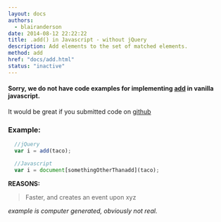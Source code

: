 ```yaml
---
layout: docs
authors:
  - blairanderson
date: 2014-08-12 22:22:22
title: .add() in Javascript - without jQuery
description: Add elements to the set of matched elements.
method: add
href: "docs/add.html"
status: "inactive"
---
```


#### Sorry, we do not have code examples for implementing [add](http://api.jquery.com/add/) in vanilla javascript.

It would be great if you submitted code on [github](https://github.com/blairanderson/without-jquery/blob/master/docs/add.md)

### Example:

```javascript
  //jQuery
  var i = add(taco);

  //Javascript
  var i = document[somethingOtherThanadd](taco);

```

**REASONS:**
> Faster, and creates an event upon xyz

*example is computer generated, obviously not real.*

